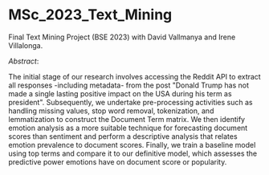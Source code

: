 # MSc_2023_Text_Mining
Final Text Mining Project (BSE 2023) with David Vallmanya and Irene Villalonga. 

*Abstract*: 

The initial stage of our research involves accessing the Reddit API to extract all responses -including
metadata- from the post "Donald Trump has not made a single lasting positive impact on the USA during
his term as president". Subsequently, we undertake pre-processing activities such as handling missing
values, stop word removal, tokenization, and lemmatization to construct the Document Term matrix. We
then identify emotion analysis as a more suitable technique for forecasting document scores than sentiment
and perform a descriptive analysis that relates emotion prevalence to document scores. Finally, we train
a baseline model using top terms and compare it to our definitive model, which assesses the predictive
power emotions have on document score or popularity.

